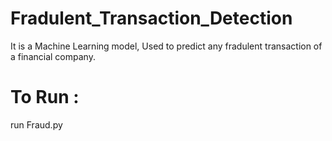 # Fradulent_Transaction_Detection

It is a Machine Learning model, Used to predict any fradulent transaction of a financial company.

# To Run :
  run Fraud.py
